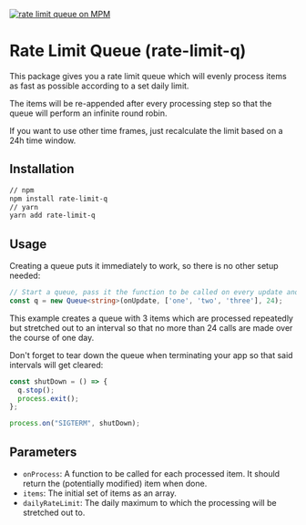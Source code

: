 [![rate limit queue on MPM](https://img.shields.io/badge/rate--limit--q-1.0.1-green?logo=npm&style=flat)](https://www.npmjs.com/package/rate-limit-q)
# Rate Limit Queue (rate-limit-q)

This package gives you a rate limit queue which will evenly process items as fast as possible according to a set daily limit.

The items will be re-appended after every processing step so that the queue will perform an infinite round robin.

If you want to use other time frames, just recalculate the limit based on a 24h time window.

## Installation

```Bash
// npm
npm install rate-limit-q
// yarn
yarn add rate-limit-q
```

## Usage

Creating a queue puts it immediately to work, so there is no other setup needed:

```TypeScript
// Start a queue, pass it the function to be called on every update and the initial data.
const q = new Queue<string>(onUpdate, ['one', 'two', 'three'], 24);
```

This example creates a queue with 3 items which are processed repeatedly but stretched out to an interval so that no more than 24 calls are made over the course of one day.

Don't forget to tear down the queue when terminating your app so that said intervals will get cleared:

```TypeScript
const shutDown = () => {
  q.stop();
  process.exit();
};

process.on("SIGTERM", shutDown);
```

## Parameters

- `onProcess`: A function to be called for each processed item. It should return the (potentially modified) item when done.
- `items`: The initial set of items as an array.
- `dailyRateLimit`: The daily maximum to which the processing will be stretched out to.